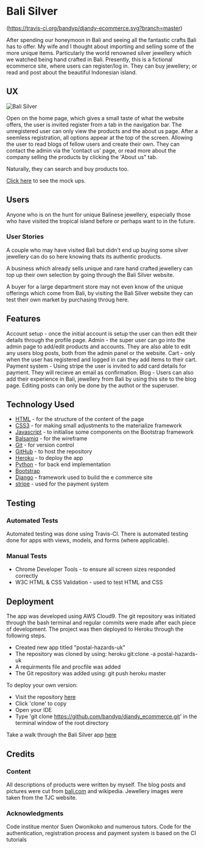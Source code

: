 # Bali Silver

(https://travis-ci.org/bandyp/djandy-ecommerce.svg?branch=master)

After spending our honeymoon in Bali and seeing all the fantastic crafts Bali has to offer. My wife and I thought about importing
and selling some of the more unique items. Particularly the world renowned silver jewellery which we watched being hand crafted in Bali. 
Presently, this is a fictional ecommerce site, where users can register/log in. They can buy jewellery; or read and post about the 
beautiful Indonesian island. 

## UX
![Bali Silver](https://bandy-ecommerce.herokuapp.com/)

Open on the home page, which gives a small taste of what the website offers, the user is invited register from a tab in the navigation bar. 
The unregistered user can only view the products and the about us page. 
After a seemless registration, all options appear at the top of the screen. Allowing the user to read blogs of fellow users and create their own. 
They can contact the admin via the 'contact us' page, or read more about the company selling the products by clicking the 'About us" tab. 

Naturally, they can search and buy products too.

[Click here](media/img/BaliSilverWireframes.pdf) to see the mock ups.

## Users
Anyone who is on the hunt for unique Balinese jewellery, especially those who have visited the tropical island before or perhaps want to in the future.

### User Stories
A couple who may have visited Bali but didn't end up buying some silver jewellery can do so here knowing thats its authentic products.

A business which already sells unique and rare hand crafted jewellery can top up their own selection by going through the Bali Silver website.

A buyer for a large department store may not even know of the unique offerings which come from Bali, 
by visiting the Bali Silver website they can test their own market by purchasing throug here. 


## Features
Account setup - once the initial account is setup the user can then edit their details through the profile page.
Admin - the super user can go into the admin page to add/edit products and accounts. They are also able to edit any users blog posts, both from the admin panel or the website. 
Cart - only when the user has registered and logged in can they add items to their cart.
Payment system - Using stripe the user is invited to add card details for payment. They will recieve an email as confirmation.
Blog - Users can also add their experience in Bali, jewellery from Bali by using this site to the blog page. Editing posts can only be done by the authot or the superuser.

## Technology Used
* [HTML](https://www.w3schools.com/html/) - for the structure of the content of the page
* [CSS3](https://www.w3schools.com/css/) - for making small adjustments to the materialize framework
* [Javascript](https://www.javascript.com/) - to initialise some components on the Bootstrap framework
* [Balsamiq](https://www.balsamiq.com/wireframes/) - for the wireframe
* [Git](https://www.git-scm.com/) - for version control
* [GitHub](https://www.github.com/) - to host the repository
* [Heroku](https://www.heroku.com) - to deploy the app
* [Python](https://www.python.org/) - for back end implementation
* [Bootstrap](https://www.getbootstrap.com/)
* [Django](https://www.djangoproject.com/) - framework used to build the e commerce site
* [stripe](https://www.stripe.com/gb/) - used for the payment system

## Testing

### Automated Tests
Automated testing was done using Travis-CI. There is automated testing done for apps with views, models, and forms (where applicable). 


### Manual Tests
* Chrome Developer Tools - to ensure all screen sizes responded correctly
* W3C HTML & CSS Validation - used to test HTML and CSS

## Deployment
The app was developed using AWS Cloud9. The git repository was initiated through 
the bash terminal and regular commits were made after each piece of development. 
The project was then deployed to Heroku through the following steps.

* Created new app titled "postal-hazards-uk"
* The repository was cloned by using: heroku git:clone -a postal-hazards-uk
* A requirments file and procfile was added
* The Git repository was added using: git push heroku master

To deploy your own version:
* Visit the repository [here](https://github.com/bandyp/djandy_ecommerce)
* Click 'clone' to copy
* Open your IDE
* Type 'git clone https://github.com/bandyp/djandy_ecommerce.git' in the terminal window of the root directory

Take a walk through the Bali Silver app [here](https://djandy_ecommerce.herokuapp.com/)

## Credits

### Content
All descriptions of products were written by myself. The blog posts and pictures were cut from [bali.com](https://www.bali.com) and wikipedia. Jewellery images were taken from the TJC website.

### Acknowledgments
Code institue mentor Suen Owonikoko and numerous tutors. Code for the authentication, registration process and payment system is based on the CI tutorials 

